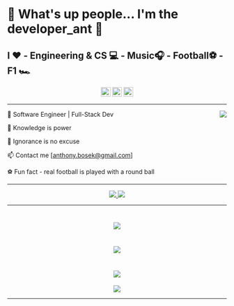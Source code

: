 # 👋 What's up people... I'm the developer_ant 🐜

## I ❤️ - Engineering & CS 💻 - Music🎧 - Football⚽ - F1 🏎️

<div align="center">
<img src='https://api.visitorbadge.io/api/visitors?path=https%3A%2F%2Fgithub.com%2FanthonyBosek&countColor=%232ccce4&style=flat' height='22'>
<img src='https://img.shields.io/github/followers/anthonyBosek?label=Followers&style=social' height='22'>
<img src='https://img.shields.io/github/stars/anthonyBosek?style=social&label=Stars' height='22'>
</div>

---

<img src="https://github-readme-stats-sigma-five.vercel.app/api?username=anthonyBosek&count_private=true&show_icons=true&theme=dracula" align="right">

💼 Software Engineer | Full-Stack Dev

🌱 Knowledge is power

🚫 Ignorance is no excuse

📫 Contact me [anthony.bosek@gmail.com]

⚽ Fun fact - real football is played with a round ball

---

<p align="center">
  <a href="https://skillicons.dev">
    <img src="https://skillicons.dev/icons?i=,py,,flask,,postgres,,mysql,,react,,d3,,nodejs,,express,,mongodb,&perline=19&theme=dark" />
    <img src="https://skillicons.dev/icons?i=,linux,,ubuntu,,vite,,github,,bash,,vscode,,graphql,,tailwind,,materialui,&perline=19&theme=dark" />
  </a>
</p>

---

<h1 align='center'>
  <img src="https://github-profile-summary-cards.vercel.app/api/cards/profile-details?username=anthonyBosek&count_private=true&theme=dracula" />
</h1>

<h1 align='center'>
  <img src="https://github-readme-streak-stats.herokuapp.com/?user=anthonyBosek&theme=dracula" />
</h1>
<h1 align='center'>
  <img src="https://github-readme-stats-sigma-five.vercel.app/api/top-langs/?username=anthonyBosek&layout=compact&langs_count=4&hide=procfile&theme=dracula" />
</h1>
<p align='center'>
  <img src="https://github-profile-trophy.vercel.app/?username=anthonyBosek&column=4&margin-w=25&theme=dracula&title=Repositories,Reviews,PullRequest,Commits" />
</p>

---
